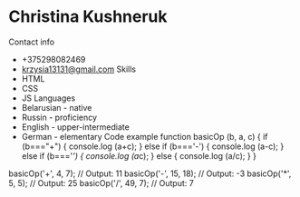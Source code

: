 Christina Kushneruk
======
Contact info
- +375298082469
- krzysia13131@gmail.com
Skills
- HTML
- CSS
- JS
Languages
- Belarusian - native
- Russin - proficiency
- English - upper-intermediate
- German - elementary
Code example
function basicOp (b, a, c) {
    if (b==="+") {
        console.log (a+c);
    } else if (b==='-') {
          console.log (a-c);
      } else if (b==='*') {
            console.log (a*c);
        } else {
             console.log (a/c);
          } 
    }


basicOp('+', 4, 7);         // Output: 11
basicOp('-', 15, 18);       // Output: -3
basicOp('*', 5, 5);         // Output: 25
basicOp('/', 49, 7);        // Output: 7